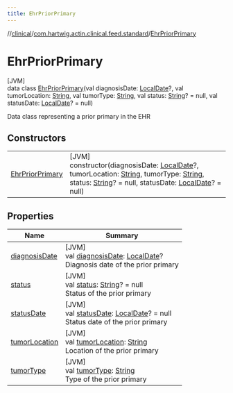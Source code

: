 ```yaml
---
title: EhrPriorPrimary
---
```

//[clinical](../../../index.html)/[com.hartwig.actin.clinical.feed.standard](../index.html)/[EhrPriorPrimary](index.html)



# EhrPriorPrimary



[JVM]\
data class [EhrPriorPrimary](index.html)(val diagnosisDate: [LocalDate](https://docs.oracle.com/javase/8/docs/api/java/time/LocalDate.html)?, val tumorLocation: [String](https://kotlinlang.org/api/latest/jvm/stdlib/kotlin/-string/index.html), val tumorType: [String](https://kotlinlang.org/api/latest/jvm/stdlib/kotlin/-string/index.html), val status: [String](https://kotlinlang.org/api/latest/jvm/stdlib/kotlin/-string/index.html)? = null, val statusDate: [LocalDate](https://docs.oracle.com/javase/8/docs/api/java/time/LocalDate.html)? = null)

Data class representing a prior primary in the EHR



## Constructors


| | |
|---|---|
| [EhrPriorPrimary](-ehr-prior-primary.html) | [JVM]<br>constructor(diagnosisDate: [LocalDate](https://docs.oracle.com/javase/8/docs/api/java/time/LocalDate.html)?, tumorLocation: [String](https://kotlinlang.org/api/latest/jvm/stdlib/kotlin/-string/index.html), tumorType: [String](https://kotlinlang.org/api/latest/jvm/stdlib/kotlin/-string/index.html), status: [String](https://kotlinlang.org/api/latest/jvm/stdlib/kotlin/-string/index.html)? = null, statusDate: [LocalDate](https://docs.oracle.com/javase/8/docs/api/java/time/LocalDate.html)? = null) |


## Properties


| Name | Summary |
|---|---|
| [diagnosisDate](diagnosis-date.html) | [JVM]<br>val [diagnosisDate](diagnosis-date.html): [LocalDate](https://docs.oracle.com/javase/8/docs/api/java/time/LocalDate.html)?<br>Diagnosis date of the prior primary |
| [status](status.html) | [JVM]<br>val [status](status.html): [String](https://kotlinlang.org/api/latest/jvm/stdlib/kotlin/-string/index.html)? = null<br>Status of the prior primary |
| [statusDate](status-date.html) | [JVM]<br>val [statusDate](status-date.html): [LocalDate](https://docs.oracle.com/javase/8/docs/api/java/time/LocalDate.html)? = null<br>Status date of the prior primary |
| [tumorLocation](tumor-location.html) | [JVM]<br>val [tumorLocation](tumor-location.html): [String](https://kotlinlang.org/api/latest/jvm/stdlib/kotlin/-string/index.html)<br>Location of the prior primary |
| [tumorType](tumor-type.html) | [JVM]<br>val [tumorType](tumor-type.html): [String](https://kotlinlang.org/api/latest/jvm/stdlib/kotlin/-string/index.html)<br>Type of the prior primary |

